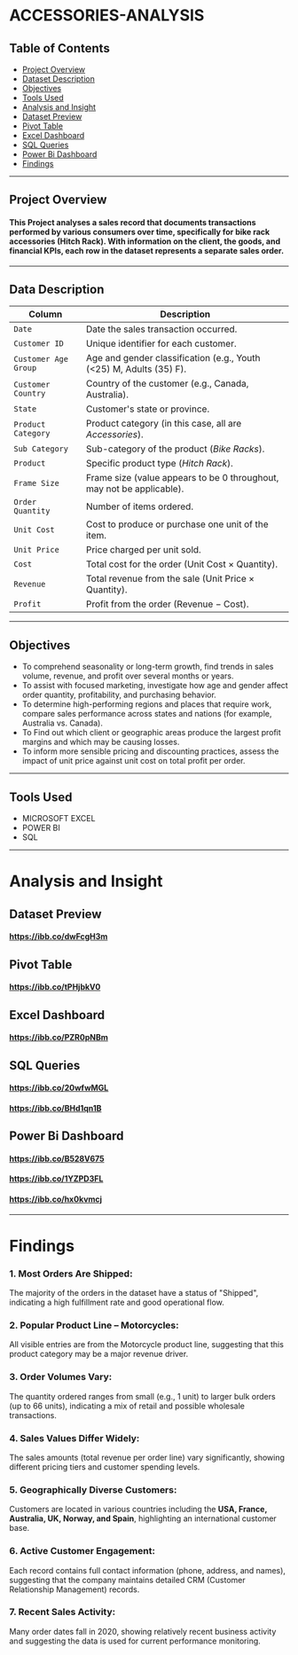 # ACCESSORIES-ANALYSIS
## Table of Contents
+ [Project Overview](#Project-Overview)
+ [Dataset Description](#Dataset-Description)
+ [Objectives](#Objectives)
+ [Tools Used](#Tools-Used)
+ [Analysis and Insight](#Analysis-and-Insight)
+  [Dataset Preview](#Dataset-Preview)
+ [Pivot Table](#Pivot-Table)
+ [Excel Dashboard](#excel-dashboard)
+ [SQL Queries](#sql-queries)
+ [Power Bi Dashboard](#Power-Bi-Dashboard)
+ [Findings](#Findings)
---
## Project Overview
#### This Project analyses a sales record that documents transactions performed by various consumers over time, specifically for bike rack accessories (Hitch Rack).  With information on the client, the goods, and financial KPIs, each row in the dataset represents a separate sales order.
---

## Data Description
| **Column**           | **Description**                                                       |
| -------------------- | --------------------------------------------------------------------- |
| `Date`               | Date the sales transaction occurred.                                  |
| `Customer ID`        | Unique identifier for each customer.                                  |
| `Customer Age Group` | Age and gender classification (e.g., Youth (<25) M, Adults (35) F).   |
| `Customer Country`   | Country of the customer (e.g., Canada, Australia).                    |
| `State`              | Customer's state or province.                                         |
| `Product Category`   | Product category (in this case, all are *Accessories*).               |
| `Sub Category`       | Sub-category of the product (*Bike Racks*).                           |
| `Product`            | Specific product type (*Hitch Rack*).                                 |
| `Frame Size`         | Frame size (value appears to be 0 throughout, may not be applicable). |
| `Order Quantity`     | Number of items ordered.                                              |
| `Unit Cost`          | Cost to produce or purchase one unit of the item.                     |
| `Unit Price`         | Price charged per unit sold.                                          |
| `Cost`               | Total cost for the order (Unit Cost × Quantity).                      |
| `Revenue`            | Total revenue from the sale (Unit Price × Quantity).                  |
| `Profit`             | Profit from the order (Revenue − Cost).                               |

---
## Objectives
+ To comprehend seasonality or long-term growth, find trends in sales volume, revenue, and profit over several months or years.
+ To assist with focused marketing, investigate how age and gender affect order quantity, profitability, and purchasing behavior.
+ To determine high-performing regions and places that require work, compare sales performance across states and nations (for example, Australia vs. Canada).
+ To Find out which client or geographic areas produce the largest profit margins and which may be causing losses.
+ To inform more sensible pricing and discounting practices, assess the impact of unit price against unit cost on total profit per order.
---
## Tools Used
+ MICROSOFT EXCEL
+ POWER BI
+ SQL
---
# Analysis and Insight 
## Dataset Preview
#### https://ibb.co/dwFcgH3m

## Pivot Table
#### https://ibb.co/tPHjbkV0

##  Excel Dashboard
#### https://ibb.co/PZR0pNBm

##  SQL Queries
#### https://ibb.co/20wfwMGL
#### https://ibb.co/BHd1qn1B

##  Power Bi Dashboard
#### https://ibb.co/B528V675
#### https://ibb.co/1YZPD3FL
#### https://ibb.co/hx0kvmcj
---
# Findings
### 1. Most Orders Are Shipped:
   The majority of the orders in the dataset have a status of "Shipped", indicating a high fulfillment rate and good operational flow.
### 2. Popular Product Line – Motorcycles:
   All visible entries are from the Motorcycle product line, suggesting that this product category may be a major revenue driver.
### 3. Order Volumes Vary:
   The quantity ordered ranges from small (e.g., 1 unit) to larger bulk orders (up to 66 units), indicating a mix of retail and possible wholesale transactions.
### 4. Sales Values Differ Widely:
   The sales amounts (total revenue per order line) vary significantly, showing different pricing tiers and customer spending levels.
### 5. Geographically Diverse Customers:
   Customers are located in various countries including the **USA, France, Australia, UK, Norway, and Spain**, highlighting an international customer base.
### 6. Active Customer Engagement:
   Each record contains full contact information (phone, address, and names), suggesting that the company maintains detailed CRM (Customer Relationship Management) records.
### 7. Recent Sales Activity:
   Many order dates fall in 2020, showing relatively recent business activity and suggesting the data is used for current performance monitoring.




